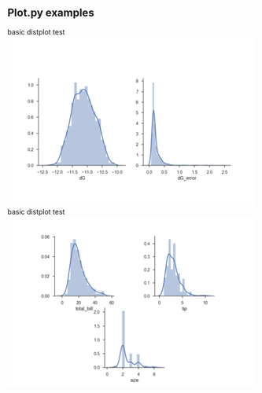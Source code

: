 Plot.py examples
----------------
basic distplot test
![](imgs/examples/0.png)basic distplot test
![](imgs/examples/1.png)